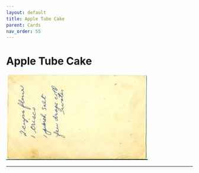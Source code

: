 ```yaml
---
layout: default
title: Apple Tube Cake
parent: Cards
nav_order: 55
---
```


# Apple Tube Cake
![Apple Tube Cake](/recipe-images/index-cards/index-card-05-back.jpg)

---
